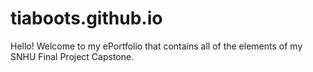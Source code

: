 # tiaboots.github.io

Hello! Welcome to my ePortfolio that contains all of the elements of my SNHU Final Project Capstone.
